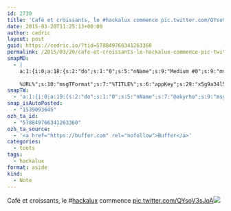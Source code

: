 ```yaml
---
id: 2730
title: 'Café et croissants, le #hackalux commence pic.twitter.com/QYsoV3sJoA'
date: 2015-03-20T11:25:13+00:00
author: cedric
layout: post
guid: https://cedric.io/?tid=578849766341263360
permalink: /2015/03/20/cafe-et-croissants-le-hackalux-commence-pic-twitter-com-qysov3sjoa/
snapMD:
  - |
    a:1:{i:0;a:18:{s:2:"do";s:1:"0";s:5:"nName";s:9:"Medium #0";s:9:"msgFormat";s:19:"%FULLTEXT%
    
    %URL%";s:10:"msgTFormat";s:7:"%TITLE%";s:6:"appKey";s:29:"x5g9a34l5z294i5y2q284e4g54454";s:6:"appSec";s:85:"d3h0a44e4s2b4i5u2r234m5f5b4v2l5q2a444h574347464a454x2w20374447494c484b4w2c464f5u2d4z2";s:8:"inclTags";s:1:"1";s:7:"fltrsOn";i:0;s:5:"fltrs";a:0:{}s:7:"proxyOn";i:0;s:7:"useSURL";i:0;s:1:"v";i:350;s:4:"publ";s:1:"0";s:11:"accessToken";s:65:"2353413aa5437433e5648ccf74a16119308317c52d1a24d8ed99f26add037528a";s:12:"appAppUserID";s:65:"104b21fd8da79171a6e7bf800d03b4b761204f242935e05d2d86850a6b1635f77";s:14:"appAppUserName";s:26:"Cédric Bousmanne (akyrho)";s:13:"appAppUserURL";s:26:"https://medium.com/@akyrho";s:7:"pubList";a:0:{}}}
snapTW:
  - 'a:1:{i:0;a:19:{s:2:"do";s:1:"0";s:5:"nName";s:7:"@akyrho";s:9:"msgFormat";s:26:"%TITLE%. %EXCERPT% - %URL%";s:6:"appKey";s:55:"x5g9a8325v2y475r3c4m48584n53446p423r3r5u3e356j5j3k4r2p3";s:6:"appSec";s:105:"d3h0a94o46415u594v3q5l5n5l4r4x474x4j484o473u4i5w2m4k494z2k344n306n5r3l5v2s554p4n3p3k45495c3z4v4d3m3u5w525";s:7:"fltrsOn";i:0;s:5:"fltrs";a:0:{}s:7:"proxyOn";i:0;s:7:"useSURL";i:0;s:1:"v";i:350;s:5:"twURL";s:25:"http://twitter.com/akyrho";s:11:"accessToken";s:50:"6678782-Eyg60SCeh7762DEIsYtTPD5GVeOuSN8ATMdF2Lpppe";s:14:"accessTokenSec";s:45:"PgGDCbcYLJnR5esZjY9ID72A33mUNCYnQwaQTBsojSJNa";s:5:"tw140";i:0;s:10:"riComments";s:1:"1";s:11:"riCommentsM";s:1:"1";s:12:"riCommentsAA";s:1:"1";s:8:"attchImg";s:1:"1";s:9:"wpImgSize";s:4:"full";}}'
snap_isAutoPosted:
  - "1539093645"
ozh_ta_id:
  - "578849766341263360"
ozh_ta_source:
  - '<a href="https://buffer.com" rel="nofollow">Buffer</a>'
categories:
  - toots
tags:
  - hackalux
format: aside
kind:
  - Note
---
```

Café et croissants, le <span class="hashtag hashtag_local">#<a href="https://cedric.io/tag/hackalux/">hackalux</a> commence <a href="https://twitter.com/akyrho/status/578849766341263360/photo/1" title="https://twitter.com/akyrho/status/578849766341263360/photo/1" class="link link_untco link_untco_image">pic.twitter.com/QYsoV3sJoA</a><span class="embed_image embed_image_yes"><a href="https://twitter.com/akyrho/status/578849766341263360/photo/1"><img src="https://i0.wp.com/pbs.twimg.com/media/CAh8y5WW4AAMaRr.jpg?w=900&#038;ssl=1" data-recalc-dims="1" /></a></span></p>